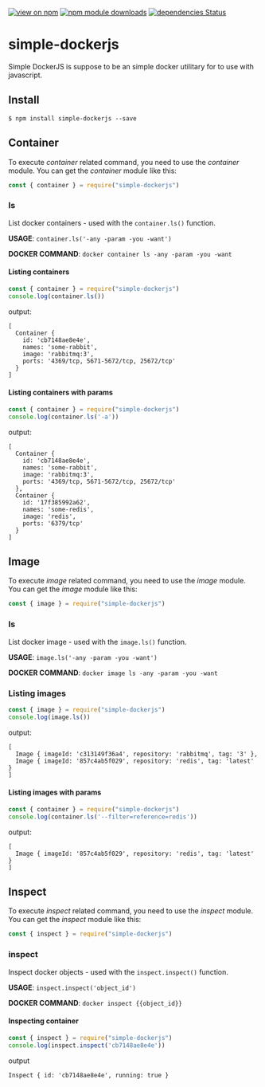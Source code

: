 [![view on npm](https://img.shields.io/npm/v/simple-dockerjs.svg)](https://www.npmjs.org/package/simple-dockerjs)
[![npm module downloads](https://img.shields.io/npm/dt/simple-dockerjs.svg)](https://www.npmjs.org/package/simple-dockerjs)
[![dependencies Status](https://david-dm.org/alencarrh/simple-dockerjs/status.svg)](https://david-dm.org/alencarrh/simple-dockerjs)

# simple-dockerjs
Simple DockerJS is suppose to be an simple docker utilitary for to use with javascript.

## Install
```
$ npm install simple-dockerjs --save
```

## Container

To execute _container_ related command, you need to use the _container_ module. You can get the _container_ module like this:

```js
const { container } = require("simple-dockerjs")
```

### ls

List docker containers - used with the `container.ls()` function. 

**USAGE**: `container.ls('-any -param -you -want')`

**DOCKER COMMAND**: `docker container ls -any -param -you -want`

#### Listing containers
```js
const { container } = require("simple-dockerjs")
console.log(container.ls())
```

output:
```
[
  Container {
    id: 'cb7148ae8e4e',
    names: 'some-rabbit',
    image: 'rabbitmq:3',
    ports: '4369/tcp, 5671-5672/tcp, 25672/tcp'
  }
]
```

#### Listing containers with params

```js
const { container } = require("simple-dockerjs")
console.log(container.ls('-a'))
```

output:
```
[
  Container {
    id: 'cb7148ae8e4e',
    names: 'some-rabbit',
    image: 'rabbitmq:3',
    ports: '4369/tcp, 5671-5672/tcp, 25672/tcp'
  },
  Container {
    id: '17f385992a62',
    names: 'some-redis',
    image: 'redis',
    ports: '6379/tcp'
  }
]
```


## Image

To execute _image_ related command, you need to use the _image_ module. You can get the _image_ module like this:

```js
const { image } = require("simple-dockerjs")
```

### ls

List docker image - used with the `image.ls()` function. 

**USAGE**: `image.ls('-any -param -you -want')`

**DOCKER COMMAND**: `docker image ls -any -param -you -want`

### Listing images

```js
const { image } = require("simple-dockerjs")
console.log(image.ls())
```

output:
```
[
  Image { imageId: 'c313149f36a4', repository: 'rabbitmq', tag: '3' },
  Image { imageId: '857c4ab5f029', repository: 'redis', tag: 'latest' }
]
```

#### Listing images with params

```js
const { container } = require("simple-dockerjs")
console.log(container.ls('--filter=reference=redis'))
```

output:
```
[
  Image { imageId: '857c4ab5f029', repository: 'redis', tag: 'latest' }
]
```

## Inspect

To execute _inspect_ related command, you need to use the _inspect_ module. You can get the _inspect_ module like this:

```js
const { inspect } = require("simple-dockerjs")
```

### inspect

Inspect docker objects - used with the `inspect.inspect()` function. 

**USAGE**: `inspect.inspect('object_id')`

**DOCKER COMMAND**: `docker inspect {{object_id}}`

#### Inspecting container

```js
const { inspect } = require("simple-dockerjs")
console.log(inspect.inspect('cb7148ae8e4e'))
```

output
```
Inspect { id: 'cb7148ae8e4e', running: true }
```
